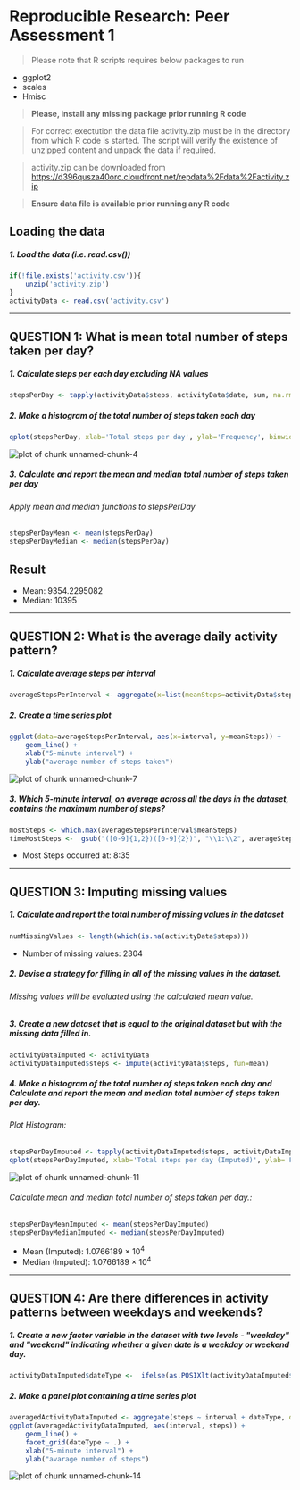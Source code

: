 # Reproducible Research: Peer Assessment 1
> Please note that R scripts requires below packages to run

* ggplot2
* scales
* Hmisc

>**Please, install any missing package prior running R code**

> For correct exectution the data file activity.zip must be in the directory
> from which R code is started. The script will verify the existence of unzipped
> content and unpack the data if required.

> activity.zip can be downloaded from https://d396qusza40orc.cloudfront.net/repdata%2Fdata%2Factivity.zip

>**Ensure data file is available prior running any R code**


## Loading the data
##### 1. Load the data (i.e. read.csv())

```r
if(!file.exists('activity.csv')){
    unzip('activity.zip')
}
activityData <- read.csv('activity.csv')
```
-----

## QUESTION 1: What is mean total number of steps taken per day?
##### 1. Calculate steps per each day excluding NA values 

```r
stepsPerDay <- tapply(activityData$steps, activityData$date, sum, na.rm=TRUE)
```

##### 2. Make a histogram of the total number of steps taken each day

```r
qplot(stepsPerDay, xlab='Total steps per day', ylab='Frequency', binwidth = 500) + geom_histogram(colour="black", fill="grey", binwidth = 500)
```

![plot of chunk unnamed-chunk-4](figure/unnamed-chunk-4-1.png) 

##### 3. Calculate and report the mean and median total number of steps taken per day
###### Apply mean and median functions to stepsPerDay  

```r
stepsPerDayMean <- mean(stepsPerDay)
stepsPerDayMedian <- median(stepsPerDay)
```
## Result
* Mean: 9354.2295082
* Median:  10395

-----

## QUESTION 2: What is the average daily activity pattern?

##### 1. Calculate average steps per interval

```r
averageStepsPerInterval <- aggregate(x=list(meanSteps=activityData$steps), by=list(interval=activityData$interval), FUN=mean, na.rm=TRUE)
```

##### 2. Create a time series plot

```r
ggplot(data=averageStepsPerInterval, aes(x=interval, y=meanSteps)) +
    geom_line() +
    xlab("5-minute interval") +
    ylab("average number of steps taken")
```

![plot of chunk unnamed-chunk-7](figure/unnamed-chunk-7-1.png) 

##### 3. Which 5-minute interval, on average across all the days in the dataset, contains the maximum number of steps?

```r
mostSteps <- which.max(averageStepsPerInterval$meanSteps)
timeMostSteps <-  gsub("([0-9]{1,2})([0-9]{2})", "\\1:\\2", averageStepsPerInterval[mostSteps,'interval'])
```

* Most Steps occurred at: 8:35

----

## QUESTION 3: Imputing missing values
##### 1. Calculate and report the total number of missing values in the dataset 

```r
numMissingValues <- length(which(is.na(activityData$steps)))
```

* Number of missing values: 2304

##### 2. Devise a strategy for filling in all of the missing values in the dataset.

###### Missing values will be evaluated using the calculated mean value.

##### 3. Create a new dataset that is equal to the original dataset but with the missing data filled in.

```r
activityDataImputed <- activityData
activityDataImputed$steps <- impute(activityData$steps, fun=mean)
```


##### 4. Make a histogram of the total number of steps taken each day and Calculate and report the mean and median total number of steps taken per day.

###### Plot Histogram:


```r
stepsPerDayImputed <- tapply(activityDataImputed$steps, activityDataImputed$date, sum)
qplot(stepsPerDayImputed, xlab='Total steps per day (Imputed)', ylab='Frequency', binwidth = 500) + geom_histogram(colour="black", fill="grey", binwidth = 500)
```

![plot of chunk unnamed-chunk-11](figure/unnamed-chunk-11-1.png) 

###### Calculate mean and median total number of steps taken per day.:

```r
stepsPerDayMeanImputed <- mean(stepsPerDayImputed)
stepsPerDayMedianImputed <- median(stepsPerDayImputed)
```
* Mean (Imputed): 1.0766189 &times; 10<sup>4</sup>
* Median (Imputed):  1.0766189 &times; 10<sup>4</sup>


----

## QUESTION 4: Are there differences in activity patterns between weekdays and weekends?
##### 1. Create a new factor variable in the dataset with two levels - "weekday" and "weekend" indicating whether a given date is a weekday or weekend day.


```r
activityDataImputed$dateType <-  ifelse(as.POSIXlt(activityDataImputed$date)$wday %in% c(0,6), 'weekend', 'weekday')
```

##### 2. Make a panel plot containing a time series plot


```r
averagedActivityDataImputed <- aggregate(steps ~ interval + dateType, data=activityDataImputed, mean)
ggplot(averagedActivityDataImputed, aes(interval, steps)) + 
    geom_line() + 
    facet_grid(dateType ~ .) +
    xlab("5-minute interval") + 
    ylab("avarage number of steps")
```

![plot of chunk unnamed-chunk-14](figure/unnamed-chunk-14-1.png) 

